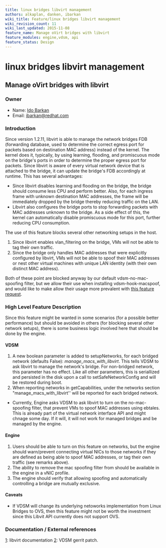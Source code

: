 ```yaml
---
title: linux bridges libvirt management
authors: alkaplan, danken, ibarkan
wiki_title: Feature/linux bridges libvirt management
wiki_revision_count: 11
wiki_last_updated: 2015-11-08
feature_name: Manage oVirt bridges with libvirt
feature_modules: engine,vdsm, api
feature_status: Design
---
```


# linux bridges libvirt management

## Manage oVirt bridges with libvirt

### Owner

*   Name: [ Ido Barkan](User:ibarkan)
*   Email: <ibarkan@redhat.com>

### Introduction

Since version 1.2.11, libvirt is able to manage the network bridges FDB (forwarding database, used to determine the correct egress port for packets based on destination MAC address) instead of the kernel. The kernel does it, typically, by using learning, flooding, and promiscuous mode on the bridge's ports in order to determine the proper egress port for packets. Since libvirt is aware of every virtual network device that is attached to the bridge, it can update the bridge's FDB accordingly at runtime.
This has several advantages:

*   Since libvirt disables learning and flooding on the bridge, the bridge should consume less CPU and perform better. Also, for each ingress frame with unknown destination MAC addresses, the frame will be immediately dropped by the bridge thereby reducing traffic on the LAN.
*   Libvirt also configures the bridge ports to stop forwarding packets with MAC addresses unknown to the bridge. As a side effect of this, the kernel can automatically disable promiscuous mode for this port, further reducing CPU consumption.

The use of this feature blocks several other networking setups in the host.

1.  Since libvirt enables vlan_filtering on the bridge, VMs will not be able to tag their own traffic.
2.  Since the bridge only handles MAC addresses that were explicitly configured by libvirt, VMs will not be able to spoof their MAC addresses or nest other virtual machines with unique LAN identity (with their own distinct MAC address).

Both of these point are blocked anyway by our default vdsm-no-mac-spoofing filter, but we allow their use when installing vdsm-hook-macspoof, and would like to make allow their usage more prevalent with [this feature request](https://bugzilla.redhat.com/show_bug.cgi?id=1193224).

### High Level Feature Description

Since this feature might be wanted in some scenarios (for a possible better performance) but should be avoided in others (for blocking several other network setups), there is some business logic involved here that should be done by the engine.

#### VDSM

1.  A new boolean parameter is added to setupNetworks, for each bridged network (defaults False): *manage_macs_with_libvirt*. This tells VDSM to ask libvirt to manage the network's bridge. For non-bridged network, this parameter has no effect. Like all other parameters, this is seriallized and persisted in the disk upon a call to setSafeNetworkConfig and will be restored during boot.
2.  When reporting networks in getCapabilities, under the networks section "manage_macs_with_libvirt'' will be reported for each bridged network.

*   Currently, Engine asks VDSM to ask libvirt to turn on the no-mac-spoofing filter, that prevent VMs to spoof MAC addresses using ebtales. This is already part of the virtual network interface API and might chnage some day. If it will, it will not work for managed bridges and be managed by the engine.

#### Engine

1.  Users should be able to turn on this feature on networks, but the engine should warn/prevent connecting virtual NICs to those networks if they are defined as being able to spoof MAC addresses, or tag their own traffic (see remarks above).
2.  The ability to remove the mac spoofing filter from should be available in the engine in a vNIC profile.
3.  The engine should verify that allowing spoofing and automatically controlling a bridge are mutually exclusive.

#### Caveats

*   If VDSM will change its underlying netoworks implementation from Linux Bridges to OVS, then this feature might not be worth the investment since this Libvit API currently does not support OVS.

### Documentation / External references

[1](https://libvirt.org/formatnetwork.html#elementsConnect): libvirt documentation [2](https://gerrit.ovirt.org/#/c/47935/): VDSM gerrit patch.

